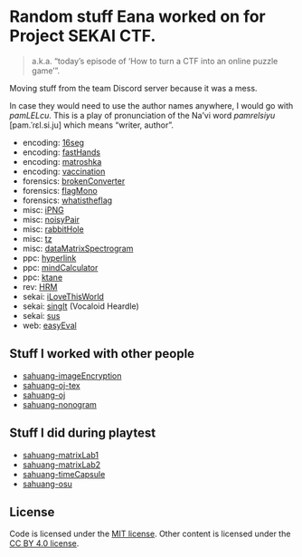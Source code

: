 # Random stuff Eana worked on for Project SEKAI CTF.
> a.k.a. “today’s episode of ‘How to turn a CTF into an online puzzle game’”.

Moving stuff from the team Discord server because it was a mess.

In case they would need to use the author names anywhere, I would go with *pamLELcu*. This is a play of pronunciation of the Na’vi word *pamrelsiyu* [pam.ˈɾɛl.si.ju] which means “writer, author”.

* encoding: [16seg](./encoding-16seg)
* encoding: [fastHands](./encoding-fastHands)
* encoding: [matroshka](./encoding-matroshka)
* encoding: [vaccination](./encoding-vaccination)
* forensics: [brokenConverter](./forensics-brokenConverter)
* forensics: [flagMono](./forensics-flagMono)
* forensics: [whatistheflag](./forensics-whatistheflag)
* misc: [iPNG](./misc-iPNG)
* misc: [noisyPair](./misc-noisyPair)
* misc: [rabbitHole](./misc-rabbitHole)
* misc: [tz](./misc-tz)
* misc: [dataMatrixSpectrogram](./misc-dataMatrixSpectrogram)
* ppc: [hyperlink](./ppc-hyperlink)
* ppc: [mindCalculator](./ppc-mindCalculator)
* ppc: [ktane](./ppc-ktane)
* rev: [HRM](./rev-HRM)
* sekai: [iLoveThisWorld](./sekai-iLoveThisWorld)
* sekai: [singIt](./sekai-singIt) (Vocaloid Heardle)
* sekai: [sus](./sekai-sus)
* web: [easyEval](./web-easyEval)

## Stuff I worked with other people

* [sahuang-imageEncryption](./sahuang-imageEncryption)
* [sahuang-oj-tex](./sahuang-electricBox)
* [sahuang-oj](./sahuang-oj)
* [sahuang-nonogram](https://codepen.io/blueset/pen/NWyZzwp)

## Stuff I did during playtest

* [sahuang-matrixLab1](./sahuang-matrixLab1)
* [sahuang-matrixLab2](./sahuang-matrixLab2)
* [sahuang-timeCapsule](./sahuang-timeCapsule)
* [sahuang-osu](./sahuang-osu)

## License

Code is licensed under the [MIT license](./LICENSE.md). Other content is licensed under the [CC BY 4.0 license](./LICENSE.content.md).
